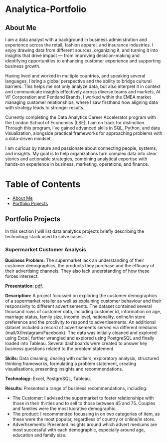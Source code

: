 # Analytica-Portfolio

## About Me

I am a data analyst with a background in business administration and experience across the retail, fashion apparel, and insurance industries. I enjoy drawing data from different sources, organizing it, and turning it into insights that drive impact — from improving decision-making and identifying opportunities to enhancing customer experience and supporting business growth.

Having lived and worked in multiple countries, and speaking several languages, I bring a global perspective and the ability to bridge cultural barriers. This helps me not only analyze data, but also interpret it in context and communicate insights effectively across diverse teams and markets. At VF Corporation and Pentland Brands, I worked within the EMEA market managing customer relationships, where I saw firsthand how aligning data with strategy leads to stronger results.

Currently completing the Data Analytics Career Accelerator program with the London School of Economics (LSE), I am on track for distinction. Through this program, I’ve gained advanced skills in SQL, Python, and data visualization, alongside practical frameworks for approaching problems with a data-driven mindset.

I am curious by nature and passionate about connecting people, systems, and insights. My goal is to help organizations turn complex data into clear stories and actionable strategies, combining analytical expertise with hands-on experience in business, marketing, operations, and finance.

# Table of Contents

- [About Me](#about-me)
- [Portfolio Projects](#portfolio-projects)

## Portfolio Projects

In this section I will list data analytics projects briefly describing the technology stack used to solve cases.

### Supermarket Customer Analysis

**Business Problem:** The supermarket lack an understanding of their customer demographics, the products they purchase and the efficacy of their advertising channels. They also lack understanding of how these forces intersect.

**Presentation:** [pdf](https://github.com/ARHilton/Data-Analysis-Portfolio/blob/main/2Market%20Customer%20Analysis.pdf).
 
**Description:** A project focussed on exploring the customer demographics of a supermarket retailer as well as explaining customer behaviour and their responsivity to different advertisements. The dataset contained several thousand rows of customer data, including customer id, information on age, marriage status, family size, income level, nationality, online/in store preference and the proclivity to respond to advertisements. An additional dataset included a record of advertisements served via different mediums (mail/X/Instagram/Facebook). The data was initially cleaned and explored using Excel, further wrangled and explored using PostgreSQL and finally loaded into Tableau. Several dashboards were created to answer key business questions related to the problem statement.

**Skills:** Data cleaning, dealing with outliers, exploratory analysis, structured thinking frameworks, formulating a problem statement, creating visualisations, presenting insights and recommendations.

**Technology:** Excel, PostgreSQL, Tableau.

**Results:** Presented a range of business recommendations, including:
- The Customer: I advised the supermarket to foster relationships with those in their thirties and to sell to those between 45 and 75. Couples and families were the most lucrative demographic.
- The product: I recommended focussing in on two categories of item, as these were the most popular, regardless of country or online/in store.
- Advertisements: Presented insights around which advert mediums are most successful with each demographic, especially around age, education and family size.
